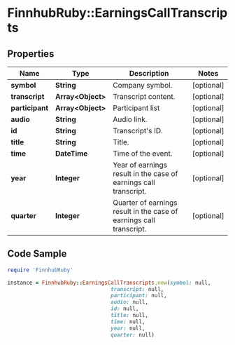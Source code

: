 # FinnhubRuby::EarningsCallTranscripts

## Properties

Name | Type | Description | Notes
------------ | ------------- | ------------- | -------------
**symbol** | **String** | Company symbol. | [optional] 
**transcript** | **Array&lt;Object&gt;** | Transcript content. | [optional] 
**participant** | **Array&lt;Object&gt;** | Participant list | [optional] 
**audio** | **String** | Audio link. | [optional] 
**id** | **String** | Transcript&#39;s ID. | [optional] 
**title** | **String** | Title. | [optional] 
**time** | **DateTime** | Time of the event. | [optional] 
**year** | **Integer** | Year of earnings result in the case of earnings call transcript. | [optional] 
**quarter** | **Integer** | Quarter of earnings result in the case of earnings call transcript. | [optional] 

## Code Sample

```ruby
require 'FinnhubRuby'

instance = FinnhubRuby::EarningsCallTranscripts.new(symbol: null,
                                 transcript: null,
                                 participant: null,
                                 audio: null,
                                 id: null,
                                 title: null,
                                 time: null,
                                 year: null,
                                 quarter: null)
```


